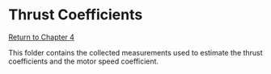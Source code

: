 # Thrust Coefficients

[Return to Chapter 4](../Chapter%204.md)

This folder contains the collected measurements used to estimate the thrust coefficients and the motor speed coefficient.
